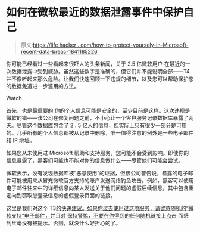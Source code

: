 # 如何在微软最近的数据泄露事件中保护自己

> 原文:[https://life hacker . com/how-to-protect-yoursely-in-Microsoft-recent-data-breac-1841185226](https://lifehacker.com/how-to-protect-yourself-in-microsofts-recent-data-breac-1841185226)

你可能已经看过一些看起来很吓人的头条新闻，关于 2.5 亿微软用户 在最近的一次数据泄露中受到威胁。虽然这些数字是准确的，但它们并不能说明全部——T4 并不像听起来那么危险。让我们快速回顾一下违规的细节，以及您可以帮助保护您的数据免遭进一步滥用的方法。

Watch

首先，也是最重要的:你的个人信息可能是安全的，至少目前是这样。这次违规是微软的错——该公司在修复问题之前，不小心让一个客户服务记录数据库暴露了两天。尽管这个数据库包含了 2 . 5 亿人的信息，但实际上只有很少一部分是可用的。几乎所有的个人信息都被从记录中删除，唯一值得注意的例外是一些电子邮件和 IP 地址。

如果您从未使用过 Microsoft 帮助和支持服务，您可能不会受到影响。即使你的信息暴露了，黑客们可能也不能对你的信息做什么——尽管他们可能会尝试。

微软表示，没有发现数据库被“恶意使用”的证据，但该公司警告说，暴露的电子邮件可能被用来从冒充微软官方支持的账户发送网络钓鱼攻击。例如，黑客可以使用电子邮件往来中的详细信息向某人发送关于他们问题的虚假后续信息，其中包含重定向到窃取您登录信息的虚假登录页面的链接。

这里是我们对这个 T3[的快速建议。如果你过去使用过这项服务，请留意随机的“微软支持”电子邮件，并且对](https://twocents.lifehacker.com/what-to-do-if-theres-a-data-breach-1826450129) [保持警惕，不要在你得到的任何随机链接上点击](https://lifehacker.com/the-complete-guide-to-avoiding-online-scams-for-your-l-5420356) 而感到丝毫没有被提示。否则，就没什么好担心的了。